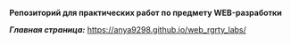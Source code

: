   **Репозиторий для практических работ по предмету WEB-разработки**


_**Главная страница:**_ https://anya9298.github.io/web_rgrty_labs/
